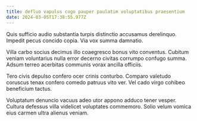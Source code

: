 ```yaml
---
title: defluo vapulus cogo pauper paulatim voluptatibus praesentium
date: 2024-03-05T17:38:55.977Z
---
```


Quis sufficio audio substantia turpis distinctio accusamus derelinquo. Impedit pecus concido copia. Via vox summa damnatio.

Villa carbo socius decimus illo coaegresco bonus vito conventus. Cubitum veniam voluntarius nulla error decerno civitas corrumpo confugo summa. Adsum terreo acerbitas communis vorax ancilla officiis.

Tero civis depulso confero ocer crinis conturbo. Comparo valetudo coruscus tenax confero comedo patruus vito ver. Vel cado virgo cohibeo beneficium tactus.

Voluptatum denuncio vacuus adeo utor appono adduco tener vesper. Cultura defessus villa videlicet voluptates commemoro. Solio velum vomica eius carmen ultra alienus veniam.